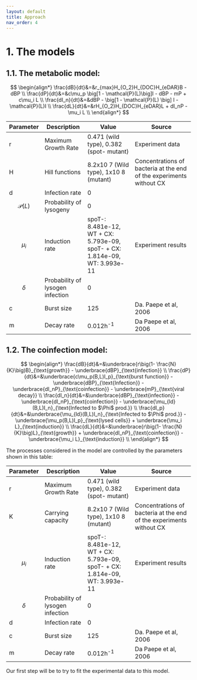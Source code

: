 ```yaml
---
layout: default
title: Approach
nav_order: 4
---
```


# 1. The models

## 1.1. The metabolic model:

$$
\begin{align*}
   \frac{dB}{dt}&=&r_{max}H_{O_2}H_{DOC}H_{eDAR}B - dBP \\
   \frac{dP}{dt}&=&c\mu_p \big[1 - \mathcal{P}(L)\big]I - dBP - mP + c\mu_i L \\
   \frac{dI_n}{dt}&=&dBP - \big[1 - \mathcal{P}(L) \big] I - \mathcal{P}(L)I \\
   \frac{dL}{dt}&=&rH_{O_2}H_{DOC}H_{eDAR}L + dI_nP - \mu_i L \\
\end{align*}
$$

| Parameter | Description | Value| Source|
| ----------- | ----------- | ----------- | ----------- |
| r | Maximum Growth Rate |0.471 (wild type), 0.382 (spot- mutant)  | Experiment data |
| H | Hill functions |8.2x10 7 (Wild type), 1x10 8 (mutant)  | Concentrations of bacteria at the end of the experiments without CX  |
| d | Infection rate | 0 |  |
| $$\mathcal{P}(L)$$ | Probability of lysogeny | 0 |  |
| $$\mu_i$$ | Induction rate |spoT-: 8.481e-12, WT + CX: 5.793e-09, spoT- + CX: 1.814e-09, WT: 3.993e-11 | Experiment results  |
| $$\delta$$ | Probability of lysogen infection | 0 |  |
| c | Burst size | 125 |Da. Paepe et al, 2006  |
| m | Decay rate | 0.012h<sup>-1</sup>| Da Paepe et al, 2006  |

## 1.2. The coinfection model:

$$
\begin{align*} 
   \frac{dB}{dt}&=&\underbrace{r\big(1- \frac{N}{K}\big)B}_{\text{growth}} - \underbrace{dBP}_{\text{infection}} \\
   \frac{dP}{dt}&=&\underbrace{c\mu_p(B,L)I_p}_{\text{burst function}} - \underbrace{dBP}_{\text{Infection}} - \underbrace{dI_nP}_{\text{coinfection}} - \underbrace{mP}_{\text{viral decay}} \\
   \frac{dI_n}{dt}&=&\underbrace{dBP}_{\text{infection}} - \underbrace{dI_nP}_{\text{coinfection}} - \underbrace{\mu_{ld}(B,L)I_n}_{\text{Infected to $\Phi$ prod.}} \\
   \frac{dI_p}{dt}&=&\underbrace{\mu_{ld}(B,L)I_n}_{\text{Infected to $\Phi$ prod.}} - \underbrace{\mu_p(B,L)I_p}_{\text{lysed cells}} + \underbrace{\mu_i L}_{\text{induction}} \\
   \frac{dL}{dt}&=&\underbrace{r\big(1- \frac{N}{K}\big)L}_{\text{growth}} + \underbrace{dI_nP}_{\text{coinfection}} - \underbrace{\mu_i L}_{\text{induction}} \\
\end{align*}
$$


The processes considered in the model are controlled by the parameters shown in this table:

| Parameter | Description | Value| Source|
| ----------- | ----------- | ----------- | ----------- |
| r | Maximum Growth Rate |0.471 (wild type), 0.382 (spot- mutant)  | Experiment data |
| K | Carrying capacity |8.2x10 7 (Wild type), 1x10 8 (mutant)  | Concentrations of bacteria at the end of the experiments without CX  |
| $$\mu_i$$ | Induction rate |spoT-: 8.481e-12, WT + CX: 5.793e-09, spoT- + CX: 1.814e-09, WT: 3.993e-11 | Experiment results  |
| $$\delta$$ | Probability of lysogen infection | 0 |  |
| d | Infection rate | 0 |  |
| c | Burst size | 125 |Da. Paepe et al, 2006  |
| m | Decay rate | 0.012h<sup>-1</sup>| Da Paepe et al, 2006  |

Our first step will be to try to fit the experimental data to this model.

